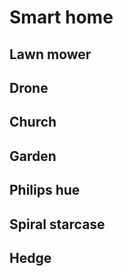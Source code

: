 # Smart home

## Lawn mower
## Drone
## Church
## Garden
## Philips hue
## Spiral starcase
## Hedge
